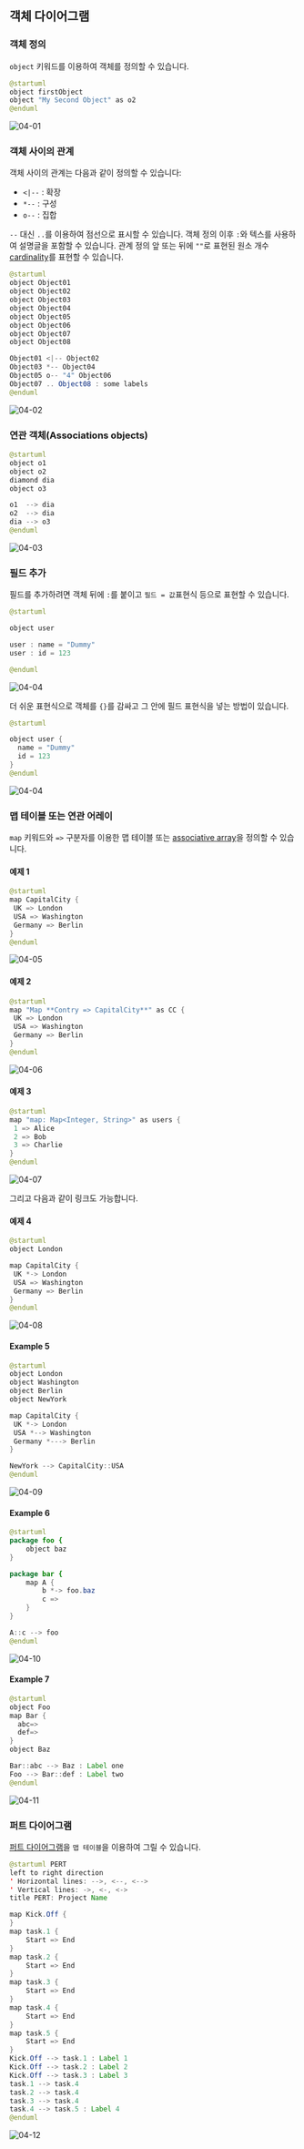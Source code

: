 ## 객체 다이어그램

### 객체 정의
`object` 키워드를 이용하여 객체를 정의할 수 있습니다.

```java
@startuml
object firstObject
object "My Second Object" as o2
@enduml
```
![04-01](Captures/04-01.png)

### 객체 사이의 관계
객체 사이의 관계는 다음과 같이 정의할 수 있습니다:
* `<|--` : 확장
* `*--` : 구성
* `o--` : 집합

`--` 대신 `..`를 이용하여 점선으로 표시할 수 있습니다.
객체 정의 이후 `:`와 텍스를 사용하여 설명글을 포함할 수 있습니다.
관계 정의 앞 또는 뒤에 `""`로 표현된 원소 개수[cardinality](https://en.wikipedia.org/wiki/Cardinality_(data_modeling))를 표현할 수 있습니다.

```java
@startuml
object Object01
object Object02
object Object03
object Object04
object Object05
object Object06
object Object07
object Object08

Object01 <|-- Object02
Object03 *-- Object04
Object05 o-- "4" Object06
Object07 .. Object08 : some labels
@enduml
```
![04-02](Captures/04-02.png)

### 연관 객체(Associations objects)
```java
@startuml
object o1
object o2
diamond dia
object o3

o1  --> dia
o2  --> dia
dia --> o3
@enduml
```
![04-03](Captures/04-03.png)

### 필드 추가
필드를 추가하려면 객체 뒤에 `:`를 붙이고 `필드 = 값`표현식 등으로 표현할 수 있습니다.

```java
@startuml

object user

user : name = "Dummy"
user : id = 123

@enduml
```
![04-04](Captures/04-04.png)

더 쉬운 표현식으로 객체를 `{}`를 감싸고 그 안에 필드 표현식을 넣는 방법이 있습니다.

```java
@startuml

object user {
  name = "Dummy"
  id = 123
}
@enduml
```
![04-04](Captures/04-04.png)

### 맵 테이블 또는 연관 어레이
`map` 키워드와 `=>` 구분자를 이용한 맵 테이블 또는 [associative array](https://en.wikipedia.org/wiki/Associative_array)을 정의할 수 있습니다.

#### 예제 1
```java
@startuml
map CapitalCity {
 UK => London
 USA => Washington
 Germany => Berlin
}
@enduml
```
![04-05](Captures/04-05.png)

#### 예제 2
```java
@startuml
map "Map **Contry => CapitalCity**" as CC {
 UK => London
 USA => Washington
 Germany => Berlin
}
@enduml
```
![04-06](Captures/04-06.png)

#### 예제 3
```java
@startuml
map "map: Map<Integer, String>" as users {
 1 => Alice
 2 => Bob
 3 => Charlie
}
@enduml
```
![04-07](Captures/04-07.png)

그리고 다음과 같이 링크도 가능합니다.

#### 예제 4
```java
@startuml
object London

map CapitalCity {
 UK *-> London
 USA => Washington
 Germany => Berlin
}
@enduml
```
![04-08](Captures/04-08.png)

#### Example 5
```java
@startuml
object London
object Washington
object Berlin
object NewYork

map CapitalCity {
 UK *-> London
 USA *--> Washington
 Germany *---> Berlin
}

NewYork --> CapitalCity::USA
@enduml
```
![04-09](Captures/04-09.png)

#### Example 6
```java
@startuml
package foo {
    object baz
}

package bar {
    map A {
        b *-> foo.baz
        c =>
    }
}

A::c --> foo
@enduml
```
![04-10](Captures/04-10.png)

#### Example 7
```java
@startuml
object Foo
map Bar {
  abc=>
  def=>
}
object Baz

Bar::abc --> Baz : Label one
Foo --> Bar::def : Label two
@enduml
```
![04-11](Captures/04-11.png)

### 퍼트 다이어그램
[퍼트 다이어그램](https://ko.wikipedia.org/wiki/퍼트)을 `맵 테이블`을 이용하여 그릴 수 있습니다.
```java
@startuml PERT
left to right direction
' Horizontal lines: -->, <--, <-->
' Vertical lines: ->, <-, <->
title PERT: Project Name

map Kick.Off {
}
map task.1 {
    Start => End
}
map task.2 {
    Start => End
}
map task.3 {
    Start => End
}
map task.4 {
    Start => End
}
map task.5 {
    Start => End
}
Kick.Off --> task.1 : Label 1
Kick.Off --> task.2 : Label 2
Kick.Off --> task.3 : Label 3
task.1 --> task.4
task.2 --> task.4
task.3 --> task.4
task.4 --> task.5 : Label 4
@enduml
```
![04-12](Captures/04-12.png)
